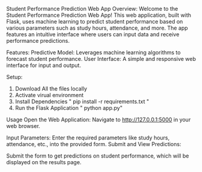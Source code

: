Student Performance Prediction Web App
Overview:
Welcome to the Student Performance Prediction Web App! This web application, built with Flask, uses machine learning to predict student 
performance based on various parameters such as study hours, attendance, and more. The app features an intuitive interface where users can input data 
and receive performance predictions.

Features:
Predictive Model: Leverages machine learning algorithms to forecast student performance.
User Interface: A simple and responsive web interface for input and output.

Setup:
1. Download All the files locally
2. Activate virual environment
3. Install Dependencies " pip install -r requirements.txt "
4. Run the Flask Application " python app.py"

Usage
Open the Web Application:
Navigate to http://127.0.0.1:5000 in your web browser.

Input Parameters:
Enter the required parameters like study hours, attendance, etc., into the provided form.
Submit and View Predictions:

Submit the form to get predictions on student performance, which will be displayed on the results page.


